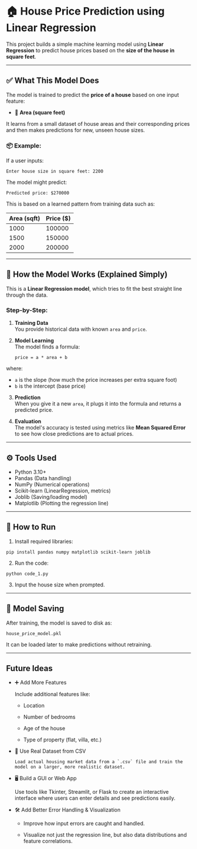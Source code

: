 # 🏠 House Price Prediction using Linear Regression

This project builds a simple machine learning model using **Linear Regression** to predict house prices based on the **size of the house in square feet**.

---

## ✅ What This Model Does

The model is trained to predict the **price of a house** based on one input feature:

- 🏡 **Area (square feet)**

It learns from a small dataset of house areas and their corresponding prices and then makes predictions for new, unseen house sizes.

### 📦 Example:

If a user inputs:
```
Enter house size in square feet: 2200
```
The model might predict:
```
Predicted price: $270000
```

This is based on a learned pattern from training data such as:

| Area (sqft) | Price ($) |
|-------------|------------|
| 1000        | 100000     |
| 1500        | 150000     |
| 2000        | 200000     |

---

## 🧠 How the Model Works (Explained Simply)

This is a **Linear Regression model**, which tries to fit the best straight line through the data.

### Step-by-Step:

1. **Training Data**  
   You provide historical data with known `area` and `price`.

2. **Model Learning**  
   The model finds a formula:
      ```
      price = a * area + b
      ```
where:
- `a` is the slope (how much the price increases per extra square foot)
- `b` is the intercept (base price)

3. **Prediction**  
When you give it a new `area`, it plugs it into the formula and returns a predicted price.

4. **Evaluation**  
The model's accuracy is tested using metrics like **Mean Squared Error** to see how close predictions are to actual prices.

---

## ⚙️ Tools Used

- Python 3.10+
- Pandas (Data handling)
- NumPy (Numerical operations)
- Scikit-learn (LinearRegression, metrics)
- Joblib (Saving/loading model)
- Matplotlib (Plotting the regression line)

---

## 🚀 How to Run

1. Install required libraries:
```
pip install pandas numpy matplotlib scikit-learn joblib
```

2. Run the code:
```
python code_1.py
```

3. Input the house size when prompted.

---
## 📁 Model Saving
After training, the model is saved to disk as:
```
house_price_model.pkl
```
It can be loaded later to make predictions without retraining.

---
## Future Ideas
- ➕ Add More Features

  Include additional features like:

  - Location

  - Number of bedrooms

  - Age of the house

  - Type of property (flat, villa, etc.)

- 📄 Use Real Dataset from CSV

      Load actual housing market data from a `.csv` file and train the model on a larger, more realistic dataset.

- 🖥️ Build a GUI or Web App
  
     Use tools like Tkinter, Streamlit, or Flask to create an interactive interface where users can enter details and see predictions easily.

- 🛠️ Add Better Error Handling & Visualization

  - Improve how input errors are caught and handled.

  - Visualize not just the regression line, but also data distributions and feature correlations.

